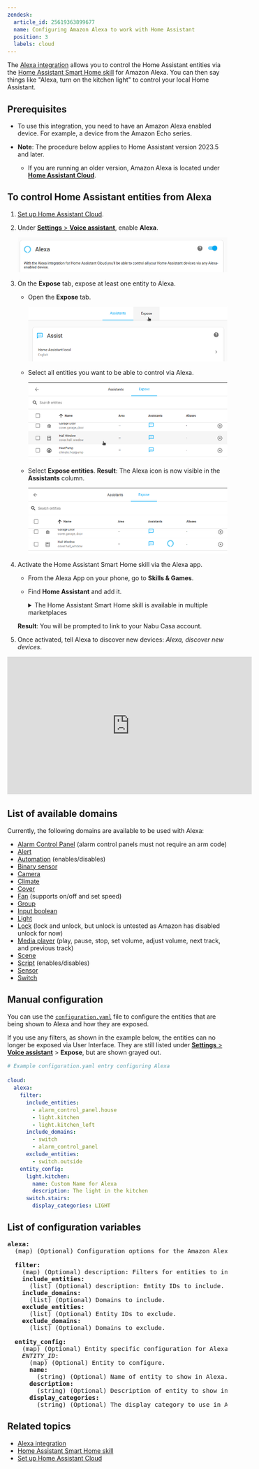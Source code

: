 ```yaml
---
zendesk:
  article_id: 25619363899677
  name: Configuring Amazon Alexa to work with Home Assistant
  position: 3
  labels: cloud
---
```


The [Alexa integration](https://www.home-assistant.io/integrations/alexa/) allows you to control the Home Assistant entities via the [Home Assistant Smart Home skill](https://www.home-assistant.io/integrations/alexa.smart_home/) for Amazon Alexa. You can then say things like "Alexa, turn on the kitchen light" to control your local Home Assistant.

## Prerequisites

- To use this integration, you need to have an Amazon Alexa enabled device. For example, a device from the Amazon Echo series.

- **Note**: The procedure below applies to Home Assistant version 2023.5 and later.
  - If you are running an older version, Amazon Alexa is located under [**Home Assistant Cloud**](https://my.home-assistant.io/redirect/cloud/).

## To control Home Assistant entities from Alexa

1. [Set up Home Assistant Cloud](/hc/en-us/articles/25649130769949).
2. Under [**Settings** > **Voice assistant**](https://my.home-assistant.io/redirect/voice_assistants/), enable **Alexa**.

   <img src="/static/img/cloud/alexa-enable.png" alt="Enable Alexa">

3. On the **Expose** tab, expose at least one entity to Alexa.

   - Open the **Expose** tab.

     <img src="/static/img/cloud/assistant-expose-05.png" alt="Open the Expose tab">

   - Select all entities you want to be able to control via Alexa.

     <img src="/static/img/cloud/assistant-expose-06.png" alt="Select the entities you want to expose to Alexa">

   - Select **Expose entities**.
     **Result**: The Alexa icon is now visible in the **Assistants** column.

     <img src="/static/img/cloud/assistant-expose-08-a.png" alt="Expose entities: Alexa icon is now visible">

4. Activate the Home Assistant Smart Home skill via the Alexa app.

   - From the Alexa App on your phone, go to **Skills & Games**.
   - Find **Home Assistant** and add it.</br>
       <details>
       <summary>The Home Assistant Smart Home skill is available in multiple marketplaces</summary>

     - [AU marketplace](https://www.amazon.com.au/Home-Assistant/dp/B0772J1QKB)
     - [BR marketplace](https://www.amazon.com.br/Home-Assistant/dp/B0772J1QKB)
     - [CA marketplace](https://www.amazon.ca/Home-Assistant/dp/B0772J1QKB)
     - [DE marketplace](https://www.amazon.de/Home-Assistant/dp/B0772J1QKB)
     - [ES marketplace](https://www.amazon.es/Home-Assistant/dp/B0772J1QKB)
     - [FR marketplace](https://www.amazon.fr/Home-Assistant/dp/B0772J1QKB)
     - [GB marketplace](https://www.amazon.co.uk/Home-Assistant/dp/B0772J1QKB)
     - [IN marketplace](https://www.amazon.in/Home-Assistant/dp/B0772J1QKB)
     - [IT marketplace](https://www.amazon.it/Home-Assistant/dp/B0772J1QKB)
     - [JP marketplace](https://www.amazon.co.jp/Home-Assistant/dp/B0772J1QKB)
     - [MX marketplace](https://www.amazon.com.mx/Home-Assistant/dp/B0772J1QKB)
     - [US marketplace](https://www.amazon.com/Home-Assistant/dp/B0772J1QKB)

       </details>

     **Result**: You will be prompted to link to your Nabu Casa account.

5. Once activated, tell Alexa to discover new devices: _Alexa, discover new devices_.

<div class='videoWrapper'>
<iframe width="560" height="315" src="https://www.youtube.com/embed/PhWpnc-Pvko" frameborder="0" allow="accelerometer; autoplay; encrypted-media; gyroscope; picture-in-picture" allowfullscreen></iframe>
</div>

## List of available domains

Currently, the following domains are available to be used with Alexa:

- [Alarm Control Panel](https://www.home-assistant.io/integrations/alarm_control_panel/) (alarm control panels must not require an arm code)
- [Alert](https://www.home-assistant.io/integrations/alert/)
- [Automation](https://www.home-assistant.io/integrations/automation/) (enables/disables)
- [Binary sensor](https://www.home-assistant.io/integrations/binary_sensor/)
- [Camera](https://www.home-assistant.io/integrations/camera/)
- [Climate](https://www.home-assistant.io/integrations/climate/)
- [Cover](https://www.home-assistant.io/integrations/cover/)
- [Fan](https://www.home-assistant.io/integrations/fan/) (supports on/off and set speed)
- [Group](https://www.home-assistant.io/integrations/group/)
- [Input boolean](https://www.home-assistant.io/integrations/input_boolean/)
- [Light](https://www.home-assistant.io/integrations/light/)
- [Lock](https://www.home-assistant.io/integrations/lock/) (lock and unlock, but unlock is untested as Amazon has disabled unlock for now)
- [Media player](https://www.home-assistant.io/integrations/media_player/) (play, pause, stop, set volume, adjust volume, next track, and previous track)
- [Scene](https://www.home-assistant.io/integrations/scene/)
- [Script](https://www.home-assistant.io/integrations/script/) (enables/disables)
- [Sensor](https://www.home-assistant.io/integrations/sensor/)
- [Switch](https://www.home-assistant.io/integrations/switch/)

## Manual configuration

You can use the [`configuration.yaml`](https://www.home-assistant.io/docs/configuration/) file to configure the entities that are being shown to Alexa and how they are exposed.

If you use any filters, as shown in the example below, the entities can no longer be exposed via User Interface. They are still listed under [**Settings** > **Voice assistant**](https://my.home-assistant.io/redirect/voice_assistants/) > **Expose**, but are shown grayed out.

```yml
# Example configuration.yaml entry configuring Alexa

cloud:
  alexa:
    filter:
      include_entities:
        - alarm_control_panel.house
        - light.kitchen
        - light.kitchen_left
      include_domains:
        - switch
        - alarm_control_panel
      exclude_entities:
        - switch.outside
    entity_config:
      light.kitchen:
        name: Custom Name for Alexa
        description: The light in the kitchen
      switch.stairs:
        display_categories: LIGHT
```

## List of configuration variables

<pre>
<b>alexa:</b>
  (map) (Optional) Configuration options for the Amazon Alexa integration.

  <b>filter:</b>
    (map) (Optional) description: Filters for entities to include/exclude from Alexa.
    <b>include_entities:</b>
      (list) (Optional) description: Entity IDs to include.
    <b>include_domains:</b>
      (list) (Optional) Domains to include.
    <b>exclude_entities:</b>
      (list) (Optional) Entity IDs to exclude.
    <b>exclude_domains:</b>
      (list) (Optional) Domains to exclude.

  <b>entity_config:</b>
    (map) (Optional) Entity specific configuration for Alexa.
    <i>ENTITY_ID</i>:</b>
      (map) (Optional) Entity to configure.
      <b>name:</b>
        (string) (Optional) Name of entity to show in Alexa.
      <b>description:</b>
        (string) (Optional) Description of entity to show in Alexa.
      <b>display_categories:</b>
        (string) (Optional) The display category to use in Alexa. <a href="https://developer.amazon.com/docs/device-apis/alexa-discovery.html#display-categories">Available categories</a>
</pre>

## Related topics

- [Alexa integration](https://www.home-assistant.io/integrations/alexa/)
- [Home Assistant Smart Home skill](https://www.home-assistant.io/integrations/alexa.smart_home/)
- [Set up Home Assistant Cloud](/hc/en-us/articles/25649130769949)
